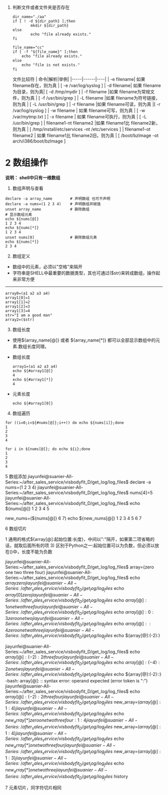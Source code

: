 1. 判断文件或者文件夹是否存在
	```
	dir_name="./aa"
	if [ ! -d ${dir_path} ];then
	        mkdir ${dir_path}
	else
	        echo "file already exists."
	fi
	
	file_name="cc"
	if [ -f "${file_name}" ];then
		echo "file already exists."
	else
		echo "file is not exists."
	fi
	```
	文件比较符
	|     命令|解析|举例|
	|-----|------|----|
	| -e filename|  如果 filename存在，则为真 | [ -e /var/log/syslog ]
	| -d filename|  如果 filename为目录，则为真|  [ -d /tmp/mydir ]
	| -f filename  |如果 filename为常规文件，则为真 | [ -f /usr/bin/grep ]
	| -L filename  |如果 filename为符号链接，则为真 | [ -L /usr/bin/grep ]
	| -r filename  |如果 filename可读，则为真  |[ -r /var/log/syslog ]
	| -w filename | 如果 filename可写，则为真 | [ -w /var/mytmp.txt ]
	| -x filename | 如果 filename可执行，则为真 | [ -L /usr/bin/grep ]
	| filename1-nt filename2  |如果 filename1比 filename2新，则为真 | [ /tmp/install/etc/services -nt /etc/services ]
	| filename1-ot filename2 | 如果 filename1比 filename2旧，则为真 | [ /boot/bzImage -ot arch/i386/boot/bzImage ]
# 2 数组操作

**说明： shell中只有一维数组**
1. 数组声明与查看
```
declare -a array_name        # 声明数组 也可不声明
declare -a nums=(1 2 3 4)    # 声明数组并赋值
unset array_name             # 删除数组
# 显示数组元素
echo ${nums[@]}
1 2 3 4
echo ${nums[*]}
1 2 3 4
unset nums[0]                # 删除数组元素
echo ${nums[*]}
2 3 4
```
2. 数组定义
- 数组中的元素，必须以"空格"来隔开
- 字符串是SHELL中最重要的数据类型，其也可通过($str)来转成数组，操作起来非常方便
--------------------------------------------
```
array0=(a1 a2 a3 a4)
array1[0]=1
array1[1]=2
array1[2]=3
array1[3]=4
str="I am a good man"
array2=($str)
```
3. 数组长度
- 使用${array_name[@]} 或者 ${array_name[*]} 都可以全部显示数组中的元素.数组长度同理。
* 数组长度
	```
	array1=(a1 a2 a3 a4)
	echo ${#array1[@]}
	4
	echo ${#array1[*]}
	4
	```
* 元素长度
	```
	echo ${#array1[0]}
	```
4. 数组遍历
```
for ((i=0;i<${#nums[@]};i++)) do echo ${nums[i]};done
1
2
3
4

for i in ${nums[@]}; do echo ${i};done
1
2
3
4
```


5 数组添加
jiayunfei@suanier-All-Series:~/after_sales_service/visbodyfit_D/get_log/log_files$ declare -a nums=(1 2 3 4)
jiayunfei@suanier-All-Series:~/after_sales_service/visbodyfit_D/get_log/log_files$ nums[4]=5
jiayunfei@suanier-All-Series:~/after_sales_service/visbodyfit_D/get_log/log_files$ echo ${nums[@]}
1 2 3 4 5


new_nums=(${nums[@]} 6 7)
echo ${new_nums[@]}
1 2 3 4 5 6 7

6 数组切片

1 通用的格式${array[@]:起始位置:长度}，中间以":"隔开，如果第二项省略的话，就取后面所有的项
3) 区别于Python之一:起始位置可以为负数，但必须以放在()中，长度不能为负数

jiayunfei@suanier-All-Series:~/after_sales_service/visbodyfit_D/get_log/log_files$ array=(zero one two three four)
jiayunfei@suanier-All-Series:~/after_sales_service/visbodyfit_D/get_log/log_files$ echo ${array}
zero
jiayunfei@suanier-All-Series:~/after_sales_service/visbodyfit_D/get_log/log_files$ echo ${array[0]}
zero
jiayunfei@suanier-All-Series:~/after_sales_service/visbodyfit_D/get_log/log_files$ echo ${array[@]:1}
one two three four
jiayunfei@suanier-All-Series:~/after_sales_service/visbodyfit_D/get_log/log_files$ echo ${array[@]:0:3}
zero one two
jiayunfei@suanier-All-Series:~/after_sales_service/visbodyfit_D/get_log/log_files$ echo ${array[@]::4}
zero one two three
jiayunfei@suanier-All-Series:~/after_sales_service/visbodyfit_D/get_log/log_files$ echo ${array[@]:(-2):}

jiayunfei@suanier-All-Series:~/after_sales_service/visbodyfit_D/get_log/log_files$ echo ${array[@]:(-2):2}
three four
jiayunfei@suanier-All-Series:~/after_sales_service/visbodyfit_D/get_log/log_files$ echo ${array[@]:(-4):2}
one two
jiayunfei@suanier-All-Series:~/after_sales_service/visbodyfit_D/get_log/log_files$ echo ${array[@]:(-2)::}
-bash: array[@]: :: syntax error: operand expected (error token is ":")
jiayunfei@suanier-All-Series:~/after_sales_service/visbodyfit_D/get_log/log_files$ echo ${array[@]:(-2):2}
three four
jiayunfei@suanier-All-Series:~/after_sales_service/visbodyfit_D/get_log/log_files$ new_array=(${array[@]}:1:4)
jiayunfei@suanier-All-Series:~/after_sales_service/visbodyfit_D/get_log/log_files$ echo ${new_array[*]}
zero one two three four:1:4
jiayunfei@suanier-All-Series:~/after_sales_service/visbodyfit_D/get_log/log_files$ new_array=(${array[@]:1:4})
jiayunfei@suanier-All-Series:~/after_sales_service/visbodyfit_D/get_log/log_files$ echo ${new_array[*]}
one two three four
jiayunfei@suanier-All-Series:~/after_sales_service/visbodyfit_D/get_log/log_files$ new_array=(${array[@]:1:3})
jiayunfei@suanier-All-Series:~/after_sales_service/visbodyfit_D/get_log/log_files$ echo ${new_array[*]}
one two three
jiayunfei@suanier-All-Series:~/after_sales_service/visbodyfit_D/get_log/log_files$ history 

7 元素切片，同字符切片相同

<!--stackedit_data:
eyJoaXN0b3J5IjpbMTk3ODYwODIzMiwxOTI4Njc0NjI1XX0=
-->